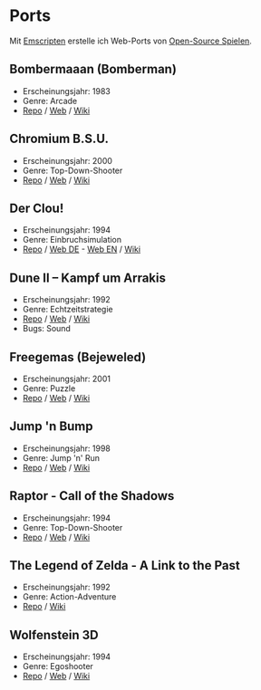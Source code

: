 # Ports

Mit [Emscripten](https://emscripten.org/) erstelle ich Web-Ports von [Open-Source Spielen](https://osgameclones.com/).

## Bombermaaan (Bomberman)

* Erscheinungsjahr: 1983
* Genre: Arcade
* [Repo](https://github.com/midzer/Bombermaaan) / [Web](https://bombermaaan.netlify.app/) / [Wiki](https://de.wikipedia.org/wiki/Bomberman)

## Chromium B.S.U.

* Erscheinungsjahr: 2000
* Genre: Top-Down-Shooter
* [Repo](https://github.com/midzer/chromium-bsu) / [Web](https://chromium-bsu.netlify.app/) / [Wiki](https://en.wikipedia.org/wiki/Chromium_B.S.U.)

## Der Clou!

* Erscheinungsjahr: 1994
* Genre: Einbruchsimulation
* [Repo](https://github.com/midzer/derclou) / [Web DE](https://derclou.netlify.app/) - [Web EN](https://theclou.netlify.app/) / [Wiki](https://de.wikipedia.org/wiki/Der_Clou!)

## Dune II – Kampf um Arrakis

* Erscheinungsjahr: 1992
* Genre: Echtzeitstrategie
* [Repo](https://github.com/midzer/OpenDUNE) / [Web](https://opendune.netlify.app/) / [Wiki](https://de.wikipedia.org/wiki/Dune_II_%E2%80%93_Kampf_um_Arrakis)
* Bugs: Sound

## Freegemas (Bejeweled)

* Erscheinungsjahr: 2001
* Genre: Puzzle
* [Repo](https://github.com/midzer/freegemas) / [Web](https://freegemas.netlify.app/) / [Wiki](https://en.wikipedia.org/wiki/Bejeweled)

## Jump 'n Bump

* Erscheinungsjahr: 1998
* Genre: Jump 'n' Run
* [Repo](https://github.com/midzer/jumpnbump) / [Web](https://jumpnbump.netlify.app/) / [Wiki](https://en.wikipedia.org/wiki/Jump_%27n_Bump)

## Raptor - Call of the Shadows

* Erscheinungsjahr: 1994
* Genre: Top-Down-Shooter
* [Repo](https://github.com/midzer/raptor) / [Web](https://raptor-web.netlify.app/) / [Wiki](https://de.wikipedia.org/wiki/Raptor_(Computerspiel))

## The Legend of Zelda - A Link to the Past

* Erscheinungsjahr: 1992
* Genre: Action-Adventure
* [Repo](https://github.com/midzer/zelda3) / [Wiki](https://de.wikipedia.org/wiki/The_Legend_of_Zelda:_A_Link_to_the_Past)

## Wolfenstein 3D

* Erscheinungsjahr: 1994
* Genre: Egoshooter
* [Repo](https://github.com/midzer/wolf4sdl) / [Web](https://wolfenstein.netlify.app/) / [Wiki](https://de.wikipedia.org/wiki/Wolfenstein_3D)
